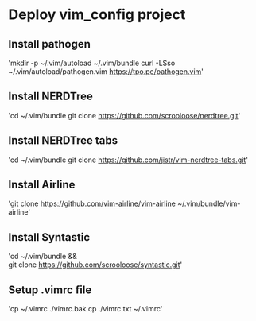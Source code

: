 Deploy vim_config project
=========================
Install pathogen
---------------
'mkdir -p ~/.vim/autoload ~/.vim/bundle
curl -LSso ~/.vim/autoload/pathogen.vim https://tpo.pe/pathogen.vim'

Install NERDTree
----------------
'cd ~/.vim/bundle
git clone https://github.com/scrooloose/nerdtree.git'

Install NERDTree tabs
---------------------
'cd ~/.vim/bundle
git clone https://github.com/jistr/vim-nerdtree-tabs.git'

Install Airline
---------------
'git clone https://github.com/vim-airline/vim-airline ~/.vim/bundle/vim-airline'

Install Syntastic
-----------------
'cd ~/.vim/bundle && \
git clone https://github.com/scrooloose/syntastic.git'

Setup .vimrc file
-----------------
'cp ~/.vimrc ./vimrc.bak
cp ./vimrc.txt ~/.vimrc'
